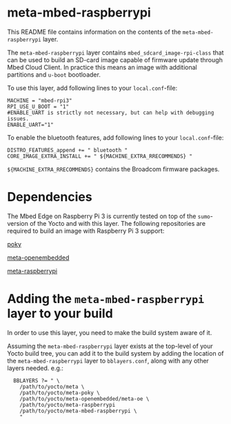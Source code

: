# meta-mbed-raspberrypi

This README file contains information on the contents of the
`meta-mbed-raspberrypi` layer.

The `meta-mbed-raspberrypi` layer contains `mbed_sdcard_image-rpi-class`
that can be used to build an SD-card image capable of firmware update through
Mbed Cloud Client. In practice this means an image with additional partitions
and `u-boot` bootloader.

To use this layer, add following lines to your `local.conf`-file:

```
MACHINE = "mbed-rpi3"
RPI_USE_U_BOOT = "1"
#ENABLE_UART is strictly not necessary, but can help with debugging issues.
ENABLE_UART="1"
```

To enable the bluetooth features, add following lines to your `local.conf`-file:

```
DISTRO_FEATURES_append += " bluetooth "
CORE_IMAGE_EXTRA_INSTALL += " ${MACHINE_EXTRA_RRECOMMENDS} "
```

`${MACHINE_EXTRA_RRECOMMENDS}` contains the Broadcom firmware packages.

# Dependencies

The Mbed Edge on Raspberry Pi 3 is currently tested on top of the `sumo`-version
of the Yocto and with this layer. The following repositories are required to build
an image with Raspberry Pi 3 support:

[poky](https://git.yoctoproject.org/cgit/cgit.cgi/poky/)

[meta-openembedded](http://cgit.openembedded.org/meta-openembedded/)

[meta-raspberrypi](https://git.yoctoproject.org/cgit/cgit.cgi/meta-raspberrypi/)

# Adding the `meta-mbed-raspberrypi` layer to your build

In order to use this layer, you need to make the build system aware of
it.

Assuming the `meta-mbed-raspberrypi` layer exists at the top-level of your
Yocto build tree, you can add it to the build system by adding the
location of the `meta-mbed-raspberrypi` layer to `bblayers.conf`,
along with any other layers needed. e.g.:

```
  BBLAYERS ?= " \
    /path/to/yocto/meta \
    /path/to/yocto/meta-poky \
    /path/to/yocto/meta-openembedded/meta-oe \
    /path/to/yocto/meta-raspberrypi
    /path/to/yocto/meta-mbed-raspberrypi \
    "
```
